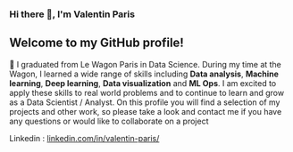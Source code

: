 ### Hi there 👋, I'm Valentin Paris

## Welcome to my GitHub profile!

🔭 I graduated from Le Wagon Paris in Data Science. During my time at the Wagon, I learned a wide range of skills including **Data analysis**, **Machine learning**, **Deep learning**, **Data visualization** and **ML Ops**. I am excited to apply these skills to real world problems and to continue to learn and grow as a Data Scientist / Analyst. On this profile you will find a selection of my projects and other work, so please take a look and contact me if you have any questions or would like to collaborate on a project

Linkedin : [linkedin.com/in/valentin-paris/](https://www.linkedin.com/in/valentin-paris/)
